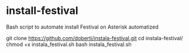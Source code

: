 # install-festival
Bash script to automate install Festival on Asterisk automatized

git clone https://github.com/doberti/instala-festival.git
cd instala-festival/
chmod +x instala_festival.sh
bash instala_festival.sh


